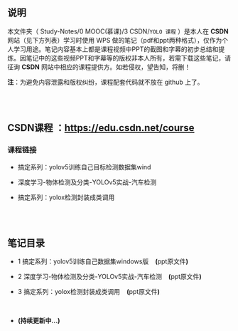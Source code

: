 ## 说明
本文件夹（ Study-Notes/0 MOOC(慕课)/3 CSDN/`YOLO 课程` ）是本人在 **CSDN** 网站（见下方列表）学习时使用 WPS 做的笔记（pdf和ppt两种格式），仅作为个人学习用途。笔记内容基本上都是课程视频中PPT的截图和字幕的初步总结和提炼。因笔记中的这些视频PPT和字幕等的版权非本人所有，若需下载这些笔记，请征询 **CSDN** 网站中相应的课程提供方。如若侵权，望告知，将删！

**注**：为避免内容泄露和版权纠纷，课程配套代码就不放在 github 上了。


<br>
<br>


## CSDN课程     ：https://edu.csdn.net/course


### 课程链接
* <a href="https://edu.csdn.net/course/detail/36338" style="text-decoration:none">搞定系列：yolov5训练自己目标检测数据集wind</a>

* <a href="https://edu.csdn.net/course/detail/37028" style="text-decoration:none">深度学习-物体检测及分类-YOLOv5实战-汽车检测</a>

* <a href="https://edu.csdn.net/course/detail/36773" style="text-decoration:none">搞定系列：yolox检测封装成类调用</a>

<br>
<br>


## 笔记目录
* 1 <a href="https://abrachan.github.io/Study-Notes/0 MOOC(慕课)/3 CSDN/YOLO 课程/1 搞定系列：yolov5训练自己数据集windows版.pdf" style="text-decoration:none">搞定系列：yolov5训练自己数据集windows版</a> &ensp; **(**<a href="https://kdocs.cn/l/coPklxDLdNwf" style="text-decoration:none">ppt原文件</a>**)**

* 2 <a href="https://abrachan.github.io/Study-Notes/0 MOOC(慕课)/3 CSDN/YOLO 课程/2 深度学习-物体检测及分类-YOLOv5实战-汽车检测.pdf" style="text-decoration:none">深度学习-物体检测及分类-YOLOv5实战-汽车检测</a> &ensp; **(**<a href="https://kdocs.cn/l/cvhwVaWHX53H" style="text-decoration:none">ppt原文件</a>**)**

* 3 <a href="https://abrachan.github.io/Study-Notes/0 MOOC(慕课)/3 CSDN/YOLO 课程/3 搞定系列：yolox检测封装成类调用.pdf" style="text-decoration:none">搞定系列：yolox检测封装成类调用</a> &ensp; **(**<a href="https://kdocs.cn/l/ckQxgykSM5nK" style="text-decoration:none">ppt原文件</a>**)**


<br>

* **(持续更新中...)**
